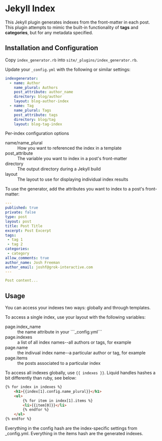 # Jekyll Index

This Jekyll plugin generates indexes from the front-matter in each post. This plugin attempts to mimic the built-in functionality of **tags** and **categories**, but for any metadata specified.

## Installation and Configuration

Copy ```index_generator.rb``` into ```site/_plugins/index_generator.rb```.

Update your ``_config.yml`` with the following or similar settings:

```yaml
indexgenerator:
  - name: Author
    name_plural: Authors
    post_attribute: author_name
    directory: blog/author
    layout: blog-author-index
  - name: Tag
    name_plural: Tags
    post_attribute: tags
    directory: blog/tag
    layout: blog-tag-index
```

Per-index configuration options

<dl>
    <dt>name/name_plural</dt>
    <dd>How you want to referenced the index in a template</dd>
    <dt>post_attribute</dt>
    <dd>The variable you want to index in a post's front-matter</dd>
    <dt>directory</dt>
    <dd>The output directory during a Jekyll build</dd>
    <dt>layout</dt>
    <dd>The layout to use for displaying individual index results</dd>
</dl>

To use the generator, add the attributes you want to index to a post's front-matter:

```yml
---
published: true
private: false
type: post
layout: post
title: Post Title
excerpt: Post Excerpt
tags:
 - tag 1
 - tag 2
categories:
 - category
allow_comments: true
author_name: Josh Freeman
author_email: joshf@grok-interactive.com
---

Post content...

```
## Usage

You can access your indexes two ways: globally and through templates.

To access a single index, use your layout with the following variables:

<dl>
    <dt>page.index_name</dt>
    <dd>the name attribute in your ```_config.yml```</dd>
    <dt>page.indexes</dt>
    <dd>a list of all index names--all authors or tags, for example</dd>
    <dt>page.name</dt>
    <dd>the indivual index name--a particular author or tag, for example</dd>
    <dt>page.items</dt>
    <dd>the posts associated to a particular index</dd>
</dl>

To access all indexes globally, use  ```{{ indexes }}```. Liquid handles hashes a bit
differently than ruby, see below:

```html
{% for index in indexes %}
    <h1>{{index[1].config.name_plural}}</h1>
    <ul>
        {% for item in index[1].items %}
        <li>{{item[0]}}</li>
        {% endfor %}
    </ul>
{% endfor %}
```
Everything in the config hash are the index-specific settings from _config.yml. Everything in the items hash are the generated indexes.
